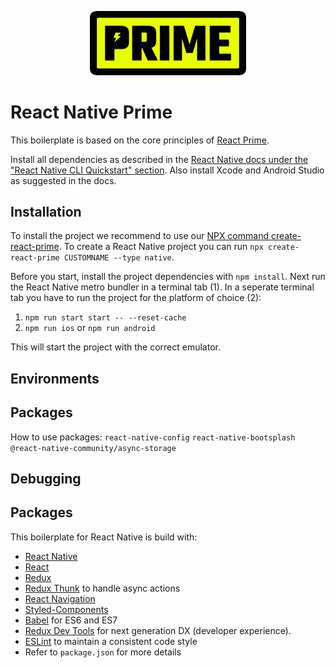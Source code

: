 <p align="center">
  <img src="https://github.com/JBostelaar/react-prime/blob/master/src/static/images/prime-logo.png" alt="prime-logo" width="250px" />
</p>

# React Native Prime

This boilerplate is based on the core principles of [React Prime](https://github.com/JBostelaar/react-prime/).

Install all dependencies as described in the [React Native docs under the "React Native CLI Quickstart" section](https://facebook.github.io/react-native/docs/getting-started "React Native Docs"). Also install Xcode and Android Studio as suggested in the docs.

## Installation
To install the project we recommend to use our [NPX command create-react-prime](https://github.com/react-prime/create-react-prime). To create a React Native project you can run `npx create-react-prime CUSTOMNAME --type native`.

Before you start, install the project dependencies with `npm install`.
Next run the React Native metro bundler in a terminal tab (1). In a seperate terminal tab you have to run the project for the platform of choice (2):
1. `npm run start start -- --reset-cache`
2. `npm run ios` or `npm run android`

This will start the project with the correct emulator.

## Environments


## Packages
How to use packages:
`react-native-config`
`react-native-bootsplash`
`@react-native-community/async-storage`

## Debugging


## Packages
This boilerplate for React Native is build with:
* [React Native](https://github.com/facebook/react-native)
* [React](https://reactjs.org/)
* [Redux](https://redux.js.org/)
* [Redux Thunk](https://github.com/gaearon/redux-thunk) to handle async actions
* [React Navigation](https://github.com/react-navigation/react-navigation)
* [Styled-Components](https://www.styled-components.com)
* [Babel](http://babeljs.io) for ES6 and ES7
* [Redux Dev Tools](https://github.com/gaearon/redux-devtools) for next generation DX (developer experience).
* [ESLint](http://eslint.org) to maintain a consistent code style
* Refer to `package.json` for more details